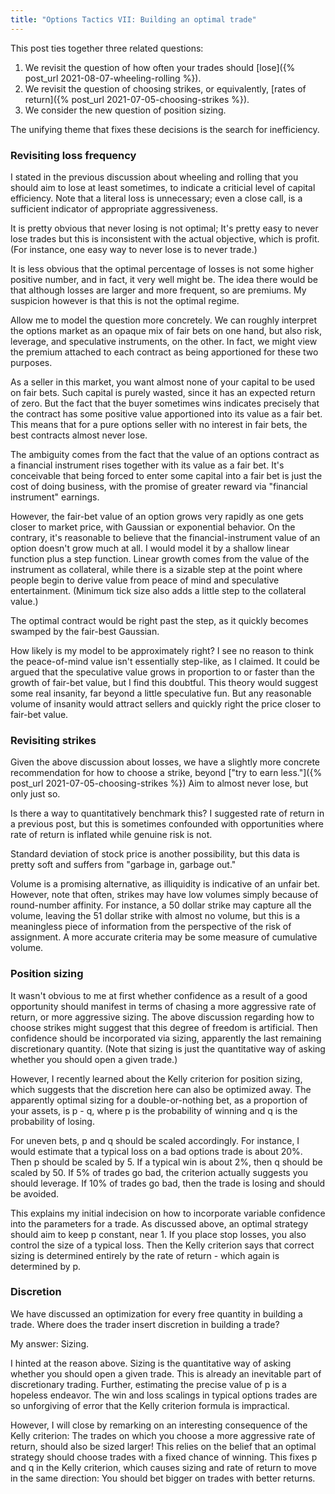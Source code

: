 ```yaml
---
title: "Options Tactics VII: Building an optimal trade"
---
```


This post ties together three related questions:

1. We revisit the question of how often your trades should [lose]({% post_url 2021-08-07-wheeling-rolling %}).
2. We revisit the question of choosing strikes, or equivalently, [rates of return]({% post_url 2021-07-05-choosing-strikes %}).
3. We consider the new question of position sizing.

The unifying theme that fixes these decisions is the search for inefficiency.



### Revisiting loss frequency

I stated in the previous discussion about wheeling and rolling that you should aim to lose at least sometimes, to indicate a criticial level of capital efficiency. Note that a literal loss is unnecessary; even a close call, is a sufficient indicator of appropriate aggressiveness.

It is pretty obvious that never losing is not optimal; It's pretty easy to never lose trades but this is inconsistent with the actual objective, which is profit. (For instance, one easy way to never lose is to never trade.)

It is less obvious that the optimal percentage of losses is not some higher positive number, and in fact, it very well might be. The idea there would be that although losses are larger and more frequent, so are premiums. My suspicion however is that this is not the optimal regime.

Allow me to model the question more concretely. We can roughly interpret the options market as an opaque mix of fair bets on one hand, but also risk, leverage, and speculative instruments, on the other. In fact, we might view the premium attached to each contract as being apportioned for these two purposes.

As a seller in this market, you want almost none of your capital to be used on fair bets. Such capital is purely wasted, since it has an expected return of zero. But the fact that the buyer sometimes wins indicates precisely that the contract has some positive value apportioned into its value as a fair bet. This means that for a pure options seller with no interest in fair bets, the best contracts almost never lose.

The ambiguity comes from the fact that the value of an options contract as a financial instrument rises together with its value as a fair bet. It's conceivable that being forced to enter some capital into a fair bet is just the cost of doing business, with the promise of greater reward via "financial instrument" earnings. 

However, the fair-bet value of an option grows very rapidly as one gets closer to market price, with Gaussian or exponential behavior. On the contrary, it's reasonable to believe that the financial-instrument value of an option doesn't grow much at all. I would model it by a shallow linear function plus a step function. Linear growth comes from the value of the instrument as collateral, while there is a sizable step at the point where people begin to derive value from peace of mind and speculative entertainment. (Minimum tick size also adds a little step to the collateral value.)

The optimal contract would be right past the step, as it quickly becomes swamped by the fair-best Gaussian. 

How likely is my model to be approximately right? I see no reason to think the peace-of-mind value isn't essentially step-like, as I claimed. It could be argued that the speculative value grows in proportion to or faster than the growth of fair-bet value, but I find this doubtful. This theory would suggest some real insanity, far beyond a little speculative fun. But any reasonable volume of insanity would attract sellers and quickly right the price closer to fair-bet value.



### Revisiting strikes

Given the above discussion about losses, we have a slightly more concrete recommendation for how to choose a strike, beyond ["try to earn less."]({% post_url 2021-07-05-choosing-strikes %}) Aim to almost never lose, but only just so.

Is there a way to quantitatively benchmark this? I suggested rate of return in a previous post, but this is sometimes confounded with opportunities where rate of return is inflated while genuine risk is not.

Standard deviation of stock price is another possibility, but this data is pretty soft and suffers from "garbage in, garbage out."

Volume is a promising alternative, as illiquidity is indicative of an unfair bet. However, note that often, strikes may have low volumes simply because of round-number affinity. For instance, a 50 dollar strike may capture all the volume, leaving the 51 dollar strike with almost no volume, but this is a meaningless piece of information from the perspective of the risk of assignment. A more accurate criteria may be some measure of cumulative volume.


### Position sizing

It wasn't obvious to me at first whether confidence as a result of a good opportunity should manifest in terms of chasing a more aggressive rate of return, or more aggressive sizing. The above discussion regarding how to choose strikes might suggest that this degree of freedom is artificial. Then confidence should be incorporated via sizing, apparently the last remaining discretionary quantity. (Note that sizing is just the quantitative way of asking whether you should open a given trade.)

However, I recently learned about the Kelly criterion for position sizing, which suggests that the discretion here can also be optimized away. The apparently optimal sizing for a double-or-nothing bet, as a proportion of your assets, is p - q, where p is the probability of winning and q is the probability of losing.

For uneven bets, p and q should be scaled accordingly. For instance, I would estimate that a typical loss on a bad options trade is about 20%. Then p should be scaled by 5. If a typical win is about 2%, then q should be scaled by 50. If 5% of trades go bad, the criterion actually suggests you should leverage. If 10% of trades go bad, then the trade is losing and should be avoided.

This explains my initial indecision on how to incorporate variable confidence into the parameters for a trade. As discussed above, an optimal strategy should aim to keep p constant, near 1. If you place stop losses, you also control the size of a typical loss. Then the Kelly criterion says that correct sizing is determined entirely by the rate of return - which again is determined by p.


### Discretion

We have discussed an optimization for every free quantity in building a trade. Where does the trader insert discretion in building a trade?

My answer: Sizing. 

I hinted at the reason above. Sizing is the quantitative way of asking whether you should open a given trade. This is already an inevitable part of discretionary trading. Further, estimating the precise value of p is a hopeless endeavor. The win and loss scalings in typical options trades are so unforgiving of error that the Kelly criterion formula is impractical.

However, I will close by remarking on an interesting consequence of the Kelly criterion: The trades on which you choose a more aggressive rate of return, should also be sized larger! This relies on the belief that an optimal strategy should choose trades with a fixed chance of winning. This fixes p and q in the Kelly criterion, which causes sizing and rate of return to move in the same direction: You should bet bigger on trades with better returns.
